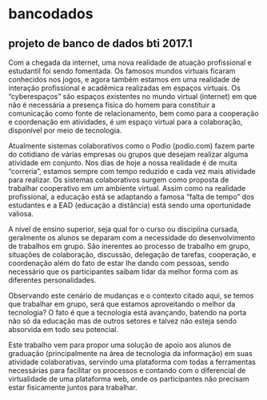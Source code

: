 # bancodados
## projeto de banco de dados bti 2017.1


Com a chegada da internet, uma nova realidade de atuação profissional e estudantil foi sendo fomentada. Os famosos mundos virtuais ficaram conhecidos nos jogos, e agora também estamos em uma realidade de interação profissional e acadêmica realizadas em espaços virtuais. Os “cyberespaços” são espaços existentes no mundo virtual (internet) em que não é necessária a presença física do homem para constituir a comunicação como fonte de relacionamento, bem como para a cooperação e coordenação em atividades, é um espaço virtual para a colaboração, disponível por meio de tecnologia.

Atualmente sistemas colaborativos como o Podio (podio.com) fazem parte do cotidiano de várias empresas ou grupos que desejam realizar alguma atividade em conjunto. Nos dias de hoje a nossa realidade é de muita “correria”, estamos sempre com tempo reduzido e cada vez mais atividade para realizar. Os sistemas colaborativos surgem como proposta de trabalhar cooperativo em um ambiente virtual. Assim como na realidade profissional, a educação está se adaptando a famosa “falta de tempo” dos estudantes e a EAD (educação a distância) está sendo uma oportunidade valiosa.

A nível de ensino superior, seja qual for o curso ou disciplina cursada, geralmente os alunos se deparam com a necessidade do desenvolvimento de trabalhos em grupo. São inerentes ao processo de trabalho em grupo, situações de  colaboração, discussão, delegação de tarefas, cooperação, e coordenação além do fato de estar lhe dando com pessoas, sendo necessário que os participantes saibam lidar da melhor forma com as diferentes personalidades.

Observando este cenário de mudanças e o contexto citado aqui, se temos que trabalhar em grupo, será que estamos aproveitando o melhor da tecnologia? O fato é que a tecnologia está avançando, batendo na porta não só da educação mas de outros setores e talvez não esteja sendo absorvida em todo seu potencial. 

Este trabalho vem para propor uma solução de apoio aos alunos de graduação (principalmente na área de tecnologia da informação) em suas atividade colaborativas, servindo uma plataforma com todas a ferramentas necessárias para facilitar os processos e contando com o diferencial de virtualidade de uma plataforma web, onde os participantes não precisam estar fisicamente juntos para trabalhar.


